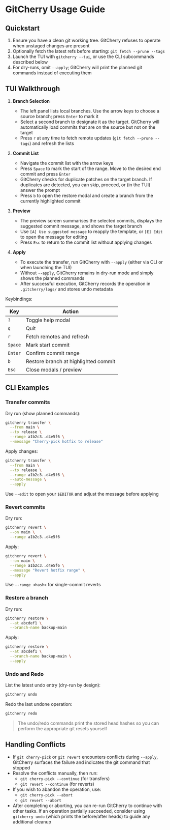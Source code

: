# GitCherry Usage Guide

## Quickstart

1. Ensure you have a clean git working tree. GitCherry refuses to operate when unstaged changes are present
2. Optionally fetch the latest refs before starting: `git fetch --prune --tags`
3. Launch the TUI with `gitcherry --tui`, or use the CLI subcommands described below
4. For dry-runs, omit `--apply`; GitCherry will print the planned git commands instead of executing them

## TUI Walkthrough

1. **Branch Selection**
   - The left panel lists local branches. Use the arrow keys to choose a source branch; press `Enter` to mark it
   - Select a second branch to designate it as the target. GitCherry will automatically load commits that are on the source but not on the target
   - Press `r` at any time to fetch remote updates (`git fetch --prune --tags`) and refresh the lists

2. **Commit List**
   - Navigate the commit list with the arrow keys
   - Press `Space` to mark the start of the range. Move to the desired end commit and press `Enter`
   - GitCherry checks for duplicate patches on the target branch. If duplicates are detected, you can skip, proceed, or (in the TUI) answer the prompt
   - Press `b` to open the restore modal and create a branch from the currently highlighted commit

3. **Preview**
   - The preview screen summarises the selected commits, displays the suggested commit message, and shows the target branch
   - Use `[A] Use suggested message` to reapply the template, or `[E] Edit` to open the message for editing
   - Press `Esc` to return to the commit list without applying changes

4. **Apply**
   - To execute the transfer, run GitCherry with `--apply` (either via CLI or when launching the TUI)
   - Without `--apply`, GitCherry remains in dry-run mode and simply shows the planned commands
   - After successful execution, GitCherry records the operation in `.gitcherry/logs/` and stores undo metadata

Keybindings:

| Key | Action |
| --- | --- |
| `?` | Toggle help modal |
| `q` | Quit |
| `r` | Fetch remotes and refresh |
| `Space` | Mark start commit |
| `Enter` | Confirm commit range |
| `b` | Restore branch at highlighted commit |
| `Esc` | Close modals / preview |

## CLI Examples

### Transfer commits

Dry run (show planned commands):

```bash
gitcherry transfer \
  --from main \
  --to release \
  --range a1b2c3..d4e5f6 \
  --message "Cherry-pick hotfix to release"
```

Apply changes:

```bash
gitcherry transfer \
  --from main \
  --to release \
  --range a1b2c3..d4e5f6 \
  --auto-message \
  --apply
```

Use `--edit` to open your `$EDITOR` and adjust the message before applying

### Revert commits

Dry run:

```bash
gitcherry revert \
  --on main \
  --range a1b2c3..d4e5f6
```

Apply:

```bash
gitcherry revert \
  --on main \
  --range a1b2c3..d4e5f6 \
  --message "Revert hotfix range" \
  --apply
```

Use `--range <hash>` for single-commit reverts

### Restore a branch

Dry run:

```bash
gitcherry restore \
  --at abcdef1 \
  --branch-name backup-main
```

Apply:

```bash
gitcherry restore \
  --at abcdef1 \
  --branch-name backup-main \
  --apply
```

### Undo and Redo

List the latest undo entry (dry-run by design):

```bash
gitcherry undo
```

Redo the last undone operation:

```bash
gitcherry redo
```

> The undo/redo commands print the stored head hashes so you can perform the appropriate git resets yourself

## Handling Conflicts

- If `git cherry-pick` or `git revert` encounters conflicts during `--apply`, GitCherry surfaces the failure and indicates the git command that stopped
- Resolve the conflicts manually, then run:
  - `git cherry-pick --continue` (for transfers)
  - `git revert --continue` (for reverts)
- If you wish to abandon the operation, use:
  - `git cherry-pick --abort`
  - `git revert --abort`
- After completing or aborting, you can re-run GitCherry to continue with other tasks. If an operation partially succeeded, consider using `gitcherry undo` (which prints the before/after heads) to guide any additional cleanup
